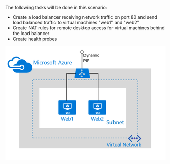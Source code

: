 The following tasks will be done in this scenario:

- Create a load balancer receiving network traffic on port 80 and send load balanced traffic to virtual machines "web1" and "web2"
- Create NAT rules for remote desktop access for virtual machines behind the load balancer
- Create health probes

![Load balancer scenario](./media/load-balancer-get-started-internet-scenario-include/scenario-classic.png)


